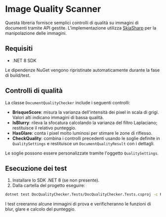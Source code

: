 # Image Quality Scanner

Questa libreria fornisce semplici controlli di qualità su immagini di documenti tramite API gestite.
L'implementazione utilizza [SkiaSharp](https://github.com/mono/SkiaSharp) per la manipolazione delle immagini.

## Requisiti

- .NET 8 SDK

Le dipendenze NuGet vengono ripristinate automaticamente durante la fase di build/test.


## Controlli di qualità
La classe `DocumentQualityChecker` include i seguenti controlli:

- **BrisqueScore**: misura la varianza dell'intensità dei pixel in scala di grigi. Valori alti indicano immagini di bassa qualità.
- **IsBlurry**: rileva la sfocatura calcolando la varianza del filtro Laplaciano; restituisce il relativo punteggio.
- **HasGlare**: conta i pixel molto luminosi per stimare le zone di riflesso.
- **CheckQuality**: combina i controlli precedenti usando le soglie definite in `QualitySettings` e restituisce un `DocumentQualityResult` con i dettagli.

Le soglie possono essere personalizzate tramite l'oggetto `QualitySettings`.

## Esecuzione dei test

1. Installare lo SDK .NET 8 (se non presente).
2. Dalla cartella del progetto eseguire:

```bash
dotnet test DocQualityChecker.Tests/DocQualityChecker.Tests.csproj -c Release
```

I test creeranno alcune immagini di prova e verificheranno le funzioni di blur, glare e calcolo del punteggio.

